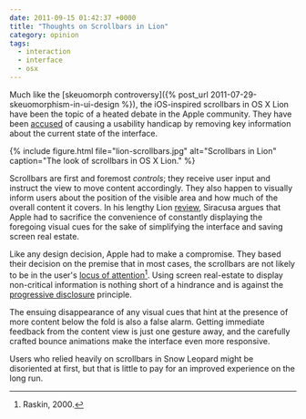 ```yaml
---
date: 2011-09-15 01:42:37 +0000
title: "Thoughts on Scrollbars in Lion"
category: opinion
tags:
  - interaction
  - interface
  - osx
---
```


Much like the [skeuomorph controversy]({% post_url 2011-07-29-skeuomorphism-in-ui-design %}), the iOS-inspired scrollbars in OS X Lion have been the topic of a heated debate in the Apple community. They have been [accused][siracusa] of causing a usability handicap by removing key information about the current state of the interface.

{% include figure.html file="lion-scrollbars.jpg" alt="Scrollbars in Lion" caption="The look of scrollbars in OS X Lion." %}

Scrollbars are first and foremost *controls*; they receive user input and instruct the view to move content accordingly. They also happen to visually inform users about the position of the visible area and how much of the overall content it covers. In his lengthy Lion [review][siracusa], Siracusa argues that Apple had to sacrifice the convenience of constantly displaying the foregoing visual cues for the sake of simplifying the interface and saving screen real estate.

Like any design decision, Apple had to make a compromise. They based their decision on the premise that in most cases, the scrollbars are not likely to be in the user's [locus of attention][locus][^1]. Using screen real-estate to display non-critical information is nothing short of a hindrance and is against the [progressive disclosure] principle.

The ensuing disappearance of any visual cues that hint at the presence of more content below the fold is also a false alarm. Getting immediate feedback from the content view is just one gesture away, and the carefully crafted bounce animations make the interface even more responsive.

Users who relied heavily on scrollbars in Snow Leopard might be disoriented at first, but that is little to pay for an improved experience on the long run.

[^1]: Raskin, 2000.

[siracusa]: http://arstechnica.com/apple/2011/07/mac-os-x-10-7/3/#scroll-bars
[locus]: http://www.usabilityfirst.com/glossary/locus-of-attention/
[progressive disclosure]: http://en.wikipedia.org/wiki/Progressive_disclosure]
